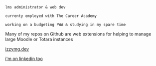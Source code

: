 `lms administrator & web dev`

`currenty employed with The Career Academy`

`working on a budgeting PWA & studying in my spare time`

Many of my repos on Github are web extensions for helping to manage large Moodle or Totara instances


[izzymg.dev](https://izzymg.dev)

[i'm on linkedin too](https://www.linkedin.com/in/izzy-martin-guethert-a79008186/)
